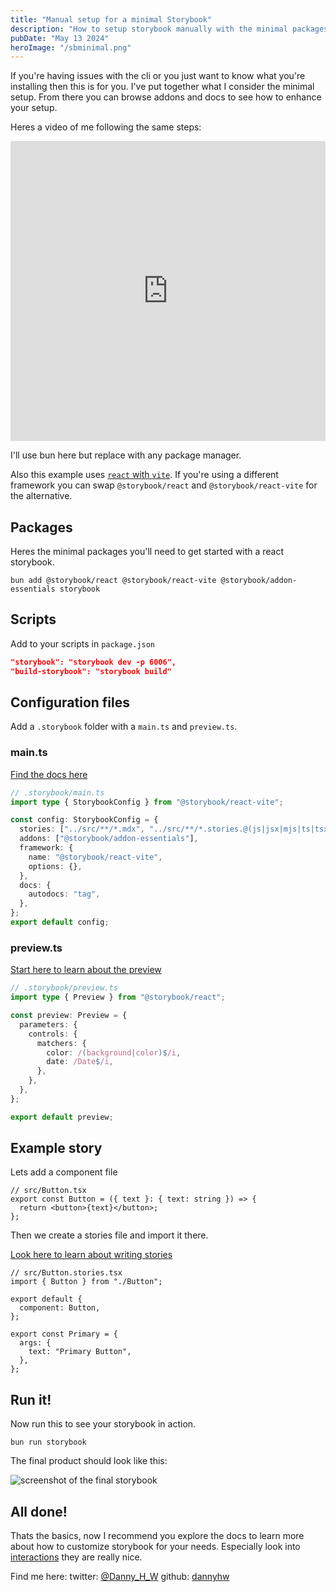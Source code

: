 ```yaml
---
title: "Manual setup for a minimal Storybook"
description: "How to setup storybook manually with the minimal packages and configuration."
pubDate: "May 13 2024"
heroImage: "/sbminimal.png"
---
```


If you're having issues with the cli or you just want to know what you're installing then this is for you. I've put together what I consider the minimal setup. From there you can browse addons and docs to see how to enhance your setup.

Heres a video of me following the same steps:

<iframe class="mb-4" width="100%" height="480" src="https://www.youtube.com/embed/C4Qnl_zOP8Y?si=Vka4kMZqeBj9Iiyw" title="YouTube video player" frameborder="0" allow="accelerometer; autoplay; clipboard-write; encrypted-media; gyroscope; picture-in-picture; web-share" referrerpolicy="strict-origin-when-cross-origin" allowfullscreen></iframe>

I'll use bun here but replace with any package manager.

Also this example uses [`react` with `vite`](https://storybook.js.org/docs/get-started/react-vite). If you're using a different framework you can swap `@storybook/react` and `@storybook/react-vite` for the alternative.

## Packages

Heres the minimal packages you'll need to get started with a react storybook.

```
bun add @storybook/react @storybook/react-vite @storybook/addon-essentials storybook
```

## Scripts

Add to your scripts in `package.json`

```json
"storybook": "storybook dev -p 6006",
"build-storybook": "storybook build"
```


## Configuration files

Add a `.storybook` folder with a `main.ts` and  `preview.ts`.

### main.ts

[Find the docs here](https://storybook.js.org/docs/configure)

```ts
// .storybook/main.ts
import type { StorybookConfig } from "@storybook/react-vite";

const config: StorybookConfig = {
  stories: ["../src/**/*.mdx", "../src/**/*.stories.@(js|jsx|mjs|ts|tsx)"],
  addons: ["@storybook/addon-essentials"],
  framework: {
    name: "@storybook/react-vite",
    options: {},
  },
  docs: {
    autodocs: "tag",
  },
};
export default config;
```

### preview.ts

[Start here to learn about the preview](https://storybook.js.org/docs/configure#configure-story-rendering)

```ts
// .storybook/preview.ts
import type { Preview } from "@storybook/react";

const preview: Preview = {
  parameters: {
    controls: {
      matchers: {
        color: /(background|color)$/i,
        date: /Date$/i,
      },
    },
  },
};

export default preview;
```


## Example story

Lets add a component file

```tsx
// src/Button.tsx
export const Button = ({ text }: { text: string }) => {
  return <button>{text}</button>;
};

```

Then we create a stories file and import it there.

[Look here to learn about writing stories](https://storybook.js.org/docs/writing-stories)

```tsx
// src/Button.stories.tsx
import { Button } from "./Button";

export default {
  component: Button,
};

export const Primary = {
  args: {
    text: "Primary Button",
  },
};

```

## Run it!

Now run this to see your storybook in action.

```
bun run storybook
```

The final product should look like this:

![screenshot of the final storybook](https://dev-to-uploads.s3.amazonaws.com/uploads/articles/1xqhkiup56bzobaibd0x.png)


## All done!

Thats the basics, now I recommend you explore the docs to learn more about how to customize storybook for your needs. Especially look into [interactions](https://storybook.js.org/docs/essentials/interactions#play-function-for-interactions) they are really nice.

Find me here:
twitter: [@Danny_H_W](https://twitter.com/Danny_H_W)
github: [dannyhw](https://github.com/dannyhw)
